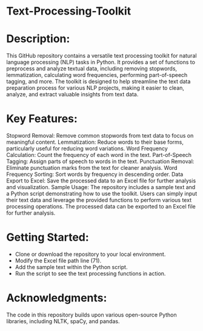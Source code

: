 # Text-Processing-Toolkit


# Description:
This GitHub repository contains a versatile text processing toolkit for natural language processing (NLP) tasks in Python. It provides a set of functions to preprocess and analyze textual data, including removing stopwords, lemmatization, calculating word frequencies, performing part-of-speech tagging, and more. The toolkit is designed to help streamline the text data preparation process for various NLP projects, making it easier to clean, analyze, and extract valuable insights from text data.

# Key Features:

Stopword Removal: Remove common stopwords from text data to focus on meaningful content.
Lemmatization: Reduce words to their base forms, particularly useful for reducing word variations.
Word Frequency Calculation: Count the frequency of each word in the text.
Part-of-Speech Tagging: Assign parts of speech to words in the text.
Punctuation Removal: Eliminate punctuation marks from the text for cleaner analysis.
Word Frequency Sorting: Sort words by frequency in descending order.
Data Export to Excel: Save the processed data to an Excel file for further analysis and visualization.
Sample Usage:
The repository includes a sample text and a Python script demonstrating how to use the toolkit. Users can simply input their text data and leverage the provided functions to perform various text processing operations. The processed data can be exported to an Excel file for further analysis.

# Getting Started:

- Clone or download the repository to your local environment.
- Modify the Excel file path line (71).
- Add the sample text within the Python script.
- Run the script to see the text processing functions in action.


# Acknowledgments:
The code in this repository builds upon various open-source Python libraries, including NLTK, spaCy, and pandas.

